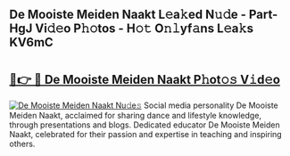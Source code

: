 ## De Mooiste Meiden Naakt L𝚎a𝚔ed N𝚞𝚍e - Part-HgJ Vi𝚍𝚎o P𝚑𝚘tos - H𝚘𝚝 O𝚗𝚕yf𝚊ns L𝚎a𝚔s KV6mC

# <h2><a href="http://kf1qg72.oniu.top/?m=De+Mooiste+Meiden+Naakt">🔗👉 🔴 De Mooiste Meiden Naakt P𝚑ot𝚘𝚜 V𝚒d𝚎o</a></h2>

[![De Mooiste Meiden Naakt Nu𝚍e𝚜](https://i.imgur.com/0qMVB7G.gif)](http://kf1qg72.oniu.top/?m=De+Mooiste+Meiden+Naakt)
Social media personality De Mooiste Meiden Naakt, acclaimed for sharing dance and lifestyle knowledge, through presentations and blogs. Dedicated educator De Mooiste Meiden Naakt, celebrated for their passion and expertise in teaching and inspiring others.  
